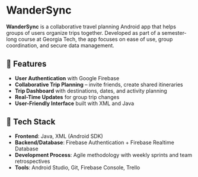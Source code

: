 # WanderSync

**WanderSync** is a collaborative travel planning Android app that helps groups of users organize trips together. Developed as part of a semester-long course at Georgia Tech, the app focuses on ease of use, group coordination, and secure data management.

## 🚀 Features

- **User Authentication** with Google Firebase  
- **Collaborative Trip Planning** – invite friends, create shared itineraries  
- **Trip Dashboard** with destinations, dates, and activity planning  
- **Real-Time Updates** for group trip changes  
- **User-Friendly Interface** built with XML and Java  

## 📱 Tech Stack

- **Frontend**: Java, XML (Android SDK)
- **Backend/Database**: Firebase Authentication + Firebase Realtime Database  
- **Development Process**: Agile methodology with weekly sprints and team retrospectives  
- **Tools**: Android Studio, Git, Firebase Console, Trello  
